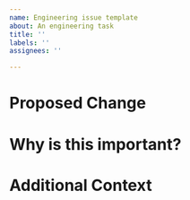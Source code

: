 ```yaml
---
name: Engineering issue template
about: An engineering task
title: ''
labels: ''
assignees: ''

---
```


# Proposed Change

# Why is this important?


# Additional Context
